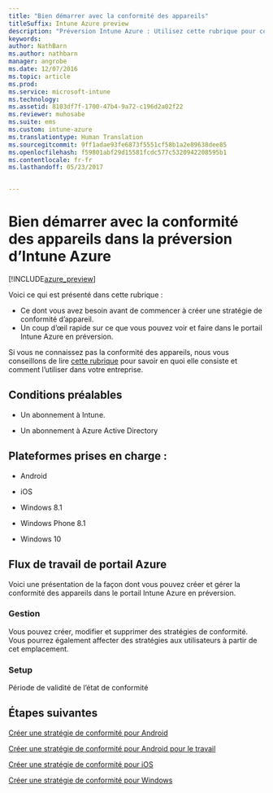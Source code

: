 ```yaml
---
title: "Bien démarrer avec la conformité des appareils"
titleSuffix: Intune Azure preview
description: "Préversion Intune Azure : Utilisez cette rubrique pour comprendre les prérequis nécessaires à la création des stratégies de conformité dans Microsoft Intune"
keywords: 
author: NathBarn
ms.author: nathbarn
manager: angrobe
ms.date: 12/07/2016
ms.topic: article
ms.prod: 
ms.service: microsoft-intune
ms.technology: 
ms.assetid: 8103df7f-1700-47b4-9a72-c196d2a02f22
ms.reviewer: muhosabe
ms.suite: ems
ms.custom: intune-azure
ms.translationtype: Human Translation
ms.sourcegitcommit: 9ff1adae93fe6873f5551cf58b1a2e89638dee85
ms.openlocfilehash: f59801abf29d15581fcdc577c5320942208595b1
ms.contentlocale: fr-fr
ms.lasthandoff: 05/23/2017


---
```


# <a name="get-started-with-device-compliance-in-intune-azure-preview"></a>Bien démarrer avec la conformité des appareils dans la préversion d’Intune Azure


[!INCLUDE[azure_preview](./includes/azure_preview.md)]

Voici ce qui est présenté dans cette rubrique : 

- Ce dont vous avez besoin avant de commencer à créer une stratégie de conformité d’appareil.
- Un coup d’œil rapide sur ce que vous pouvez voir et faire dans le portail Intune Azure en préversion. 

Si vous ne connaissez pas la conformité des appareils, nous vous conseillons de lire [cette rubrique](device-compliance.md) pour savoir en quoi elle consiste et comment l’utiliser dans votre entreprise.

##  <a name="pre-requisites"></a>Conditions préalables

-   Un abonnement à Intune.

-   Un abonnement à Azure Active Directory

##  <a name="supported-platforms"></a>Plateformes prises en charge :

-   Android

-   iOS

-   Windows 8.1

-   Windows Phone 8.1

-   Windows 10

##  <a name="azure-portal-workflow"></a>Flux de travail de portail Azure

Voici une présentation de la façon dont vous pouvez créer et gérer la conformité des appareils dans le portail Intune Azure en préversion.

<!---### Overview

When you choose the **Set device compliance** workload, the blade opens with an  **Overview** section that displays a summary view of your compliance policies that you have created and the status of the devices they have been applied to. If you
don’t have any policies configured yet, the overview will just include the various reports but with no data.--->

### <a name="manage"></a>Gestion

Vous pouvez créer, modifier et supprimer des stratégies de conformité. Vous pourrez également affecter des stratégies aux utilisateurs à partir de cet emplacement.

<!---### Monitor

This section is a detailed view of what you see in the **Overview**. A list of all the reports are displayed in this section and you can interactively drill down through each of these reports.--->

### <a name="setup"></a>Setup

Période de validité de l’état de conformité

##  <a name="next-steps"></a>Étapes suivantes
[Créer une stratégie de conformité pour Android](compliance-policy-create-android.md)

[Créer une stratégie de conformité pour Android pour le travail](compliance-policy-create-android-for-work.md)

[Créer une stratégie de conformité pour iOS](compliance-policy-create-ios.md)

[Créer une stratégie de conformité pour Windows](compliance-policy-create-windows.md)

